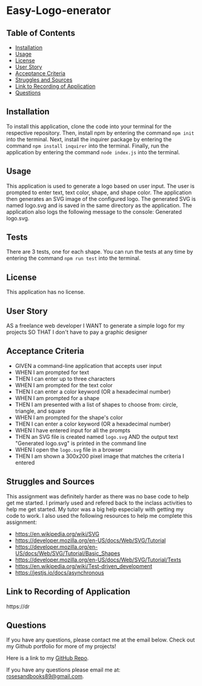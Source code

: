 # Easy-Logo-enerator

## Table of Contents
* [Installation](#installation)
* [Usage](#usage)
* [License](#license)
* [User Story](#user-story)
* [Acceptance Criteria](#acceptance-criteria)
* [Struggles and Sources](#struggles-and-sources)
* [Link to Recording of Application](#link-to-recording-of-application)
* [Questions](#questions)

## Installation
To install this application, clone the code into your terminal for the respective repository. Then, install npm by entering the command ```npm init```  into the terminal. Next, install the inquirer package by entering the command ```npm install inquirer``` into the terminal. Finally, run the application by entering the command ```node index.js``` into the terminal.

## Usage
This application is used to generate a logo based on user input. The user is prompted to enter text, text color, shape, and shape color. The application then generates an SVG image of the configured logo. The generated SVG is named logo.svg and is saved in the same directory as the application. The application also logs the following message to the console: Generated logo.svg.

## Tests
There are 3 tests, one for each shape.
You can run the tests at any time by entering the command ```npm run test``` into the terminal.
## License
This application has no license.

## User Story

AS a freelance web developer
I WANT to generate a simple logo for my projects
SO THAT I don't have to pay a graphic designer

## Acceptance Criteria

* GIVEN a command-line application that accepts user input
* WHEN I am prompted for text
* THEN I can enter up to three characters
* WHEN I am prompted for the text color
* THEN I can enter a color keyword (OR a hexadecimal number)
* WHEN I am prompted for a shape
* THEN I am presented with a list of shapes to choose from: circle, triangle, and square
* WHEN I am prompted for the shape's color
* THEN I can enter a color keyword (OR a hexadecimal number)
* WHEN I have entered input for all the prompts
* THEN an SVG file is created named `logo.svg`
AND the output text "Generated logo.svg" is printed in the command line
* WHEN I open the `logo.svg` file in a browser
* THEN I am shown a 300x200 pixel image that matches the criteria I entered

## Struggles and Sources
This assignment was definitely harder as there was no base code to help get me started. I primarly used and refered back to the inclass activities to help me get started. My tutor was a big help especially with getting my code to work. I also used the following resources to help me complete this assignment:
* https://en.wikipedia.org/wiki/SVG
* https://developer.mozilla.org/en-US/docs/Web/SVG/Tutorial
* https://developer.mozilla.org/en-US/docs/Web/SVG/Tutorial/Basic_Shapes
* https://developer.mozilla.org/en-US/docs/Web/SVG/Tutorial/Texts
* https://en.wikipedia.org/wiki/Test-driven_development
* https://jestjs.io/docs/asynchronous

## Link to Recording of Application
https://dr


## Questions
If you have any questions, please contact me at the email below. Check out my Github portfolio for more of my projects!

Here is a link to my [GitHub Repo](https://github.com/rosesandbooks89).

If you have any questions please email me at: rosesandbooks89@gmail.com.